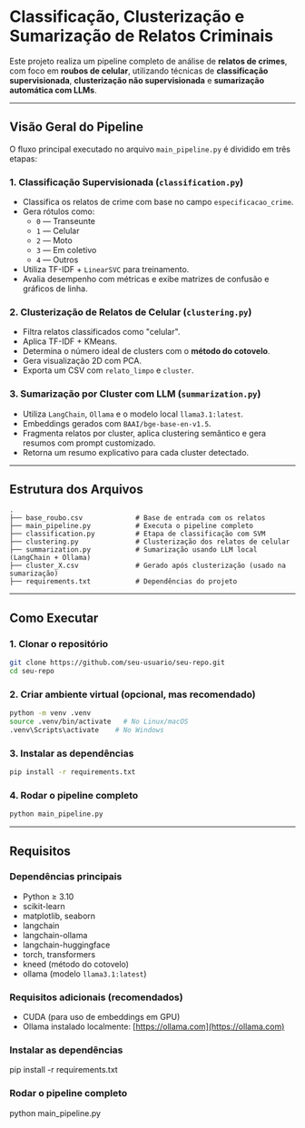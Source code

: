 # Classificação, Clusterização e Sumarização de Relatos Criminais

Este projeto realiza um pipeline completo de análise de **relatos de crimes**, com foco em **roubos de celular**, utilizando técnicas de **classificação supervisionada**, **clusterização não supervisionada** e **sumarização automática com LLMs**.

---

## Visão Geral do Pipeline

O fluxo principal executado no arquivo `main_pipeline.py` é dividido em três etapas:

### 1. Classificação Supervisionada (`classification.py`)
- Classifica os relatos de crime com base no campo `especificacao_crime`.
- Gera rótulos como:
  - `0` — Transeunte
  - `1` — Celular
  - `2` — Moto
  - `3` — Em coletivo
  - `4` — Outros
- Utiliza TF-IDF + `LinearSVC` para treinamento.
- Avalia desempenho com métricas e exibe matrizes de confusão e gráficos de linha.

### 2. Clusterização de Relatos de Celular (`clustering.py`)
- Filtra relatos classificados como "celular".
- Aplica TF-IDF + KMeans.
- Determina o número ideal de clusters com o **método do cotovelo**.
- Gera visualização 2D com PCA.
- Exporta um CSV com `relato_limpo` e `cluster`.

### 3. Sumarização por Cluster com LLM (`summarization.py`)
- Utiliza `LangChain`, `Ollama` e o modelo local `llama3.1:latest`.
- Embeddings gerados com `BAAI/bge-base-en-v1.5`.
- Fragmenta relatos por cluster, aplica clustering semântico e gera resumos com prompt customizado.
- Retorna um resumo explicativo para cada cluster detectado.

---

## Estrutura dos Arquivos

```plaintext
.
├── base_roubo.csv             # Base de entrada com os relatos
├── main_pipeline.py           # Executa o pipeline completo
├── classification.py          # Etapa de classificação com SVM
├── clustering.py              # Clusterização dos relatos de celular
├── summarization.py           # Sumarização usando LLM local (LangChain + Ollama)
├── cluster_X.csv              # Gerado após clusterização (usado na sumarização)
├── requirements.txt           # Dependências do projeto
```

---

## Como Executar

### 1. Clonar o repositório

```bash
git clone https://github.com/seu-usuario/seu-repo.git
cd seu-repo
```

### 2. Criar ambiente virtual (opcional, mas recomendado)

```bash
python -m venv .venv
source .venv/bin/activate   # No Linux/macOS
.venv\Scripts\activate    # No Windows
```

### 3. Instalar as dependências

```bash
pip install -r requirements.txt
```

### 4. Rodar o pipeline completo

```bash
python main_pipeline.py
```

---

## Requisitos

### Dependências principais
- Python ≥ 3.10
- scikit-learn
- matplotlib, seaborn
- langchain
- langchain-ollama
- langchain-huggingface
- torch, transformers
- kneed (método do cotovelo)
- ollama (modelo `llama3.1:latest`)

### Requisitos adicionais (recomendados)
- CUDA (para uso de embeddings em GPU)
- Ollama instalado localmente: [https://ollama.com](https://ollama.com)

### Instalar as dependências 
pip install -r requirements.txt

### Rodar o pipeline completo
python main_pipeline.py

